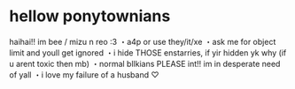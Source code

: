# hellow ponytownians
haihai!! im bee / mizu n reo :3
⁠・⁠a4p or use they/it/xe
⁠・ask me for object limit and youll get ignored
⁠・⁠i hide THOSE enstarries, if yir hidden yk why (if u arent toxic then mb)
⁠・normal bllkians PLEASE int!! im in desperate need of yall
⁠・⁠i love my failure of a husband ♡
